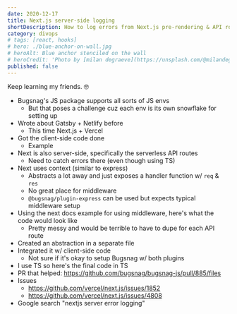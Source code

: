 ```yaml
---
date: 2020-12-17
title: Next.js server-side logging
shortDescription: How to log errors from Next.js pre-rendering & API route to services like Bugsnag
category: divops
# tags: [react, hooks]
# hero: ./blue-anchor-on-wall.jpg
# heroAlt: Blue anchor stenciled on the wall
# heroCredit: 'Photo by [milan degraeve](https://unsplash.com/@milandegraeve)'
published: false
---
```


Keep learning my friends. 🤓

- Bugsnag's JS package supports all sorts of JS envs
  - But that poses a challenge cuz each env is its own snowflake for setting up
- Wrote about Gatsby + Netlify before
  - This time Next.js + Vercel
- Got the client-side code done
  - Example
- Next is also server-side, specifically the serverless API routes
  - Need to catch errors there (even though using TS)
- Next uses context (similar to express)
  - Abstracts a lot away and just exposes a handler function w/ `req` & `res`
  - No great place for middleware
  - `@bugsnag/plugin-express` can be used but expects typical middleware setup
- Using the next docs example for using middleware, here's what the code would look like
  - Pretty messy and would be terrible to have to dupe for each API route
- Created an abstraction in a separate file
- Integrated it w/ client-side code
  - Not sure if it's okay to setup Bugsnag w/ both plugins
- I use TS so here's the final code in TS
- PR that helped: https://github.com/bugsnag/bugsnag-js/pull/885/files
- Issues
  - https://github.com/vercel/next.js/issues/1852
  - https://github.com/vercel/next.js/issues/4808
- Google search "nextjs server error logging"
